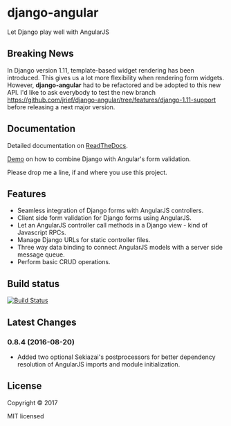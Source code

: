 # django-angular

Let Django play well with AngularJS


## Breaking News

In Django version 1.11, template-based widget rendering has been introduced.
This gives us a lot more flexibility when rendering form widgets. However,
**django-angular** had to be refactored and be adopted to this new API. I'd like
to ask everybody to test the new branch https://github.com/jrief/django-angular/tree/features/django-1.11-support
before releasing a next major version.


## Documentation

Detailed documentation on [ReadTheDocs](http://django-angular.readthedocs.org/en/latest/).

[Demo](http://django-angular.awesto.com/form_validation/) on how to combine Django with Angular's form validation.

Please drop me a line, if and where you use this project.


## Features

* Seamless integration of Django forms with AngularJS controllers.
* Client side form validation for Django forms using AngularJS.
* Let an AngularJS controller call methods in a Django view - kind of Javascript RPCs.
* Manage Django URLs for static controller files.
* Three way data binding to connect AngularJS models with a server side message queue.
* Perform basic CRUD operations.


## Build status

[![Build Status](https://travis-ci.org/jrief/django-angular.svg?branch=master)](https://travis-ci.org/jrief/django-angular)


## Latest Changes

### 0.8.4 (2016-08-20)

* Added two optional Sekiazai's postprocessors for better dependency resolution of AngularJS
  imports and module initialization.


## License

Copyright &copy; 2017

MIT licensed
